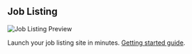 ## Job Listing
![Job Listing Preview](https://new-ui.com/assets/images/templates/preview-job.png)

Launch your job listing site in minutes. [Getting started guide](https://new-ui.com/docs/templates/job-listing).